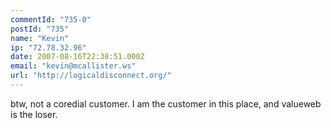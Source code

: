 ```yaml
---
commentId: "735-0"
postId: "735"
name: "Kevin"
ip: "72.78.32.96"
date: 2007-08-16T22:38:51.000Z
email: "kevin@mcallister.ws"
url: "http://logicaldisconnect.org/"
---
```

<p>btw, not a coredial customer.  I am the customer in this place, and valueweb is the loser.</p>